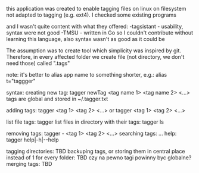 this application was created to enable tagging files on linux on filesystem not adapted to tagging (e.g. ext4). I checked some existing programs 

and I wasn't quite content with what they offered:
-tagsistant - usability, syntax were not good
-TMSU - written in Go so I couldn't contribute without learning this language, also syntax wasn't as good as it could be

The assumption was to create tool which simplicity was inspired by git. Therefore, in every affected folder we create file (not directory, we don't need those) called ".tags"

note: it's better to alias app name to something shorter, e.g.:
alias t="taggger"

syntax:
  creating new tag:
    tagger newTag <tag name 1> <tag name 2> <...> <tag name n>
    tags are global and stored in ~/.tagger.txt

  adding tags:
    tagger <filename> <tag 1> <tag 2> <...> <tag n>
    or
    tagger <filename> <tag 1> <tag 2> <...> <tag n>

  list file tags:
    tagger <filename>
  list files in directory with their tags:
    tagger ls

  removing tags:
    tagger <filename> - <tag 1> <tag 2> <...> <tag n>
  searching tags:
    ...
  help:
    tagger help|-h|--help


tagging directories: TBD
backuping tags, or storing them in central place instead of 1 for every folder: TBD
czy na pewno tagi powinny byc globalne?
merging tags: TBD
